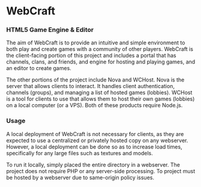 # WebCraft #

### HTML5 Game Engine & Editor ###

The aim of WebCraft is to provide an intuitive and simple environment to both play and create games with a community of other players. WebCraft is the client-facing portion of this project and includes a portal that has channels, clans, and friends, and engine for hosting and playing games, and an editor to create games.

The other portions of the project include Nova and WCHost. Nova is the server that allows clients to interact. It handles client authentication, channels (groups), and managing a list of hosted games (lobbies). WCHost is a tool for clients to use that allows them to host their own games (lobbies) on a local computer (or a VPS). Both of these products require Node.js.

### Usage ###

A local deployment of WebCraft is not necessary for clients, as they are expected to use a centralized or privately hosted copy on any webserver. However, a local deployment can be done so as to increase load times, specifically for any large files such as textures and models.

To run it locally, simply placed the entire directory in a webserver. The project does not require PHP or any server-side processing. To project must be hosted by a webserver due to same-origin policy issues.